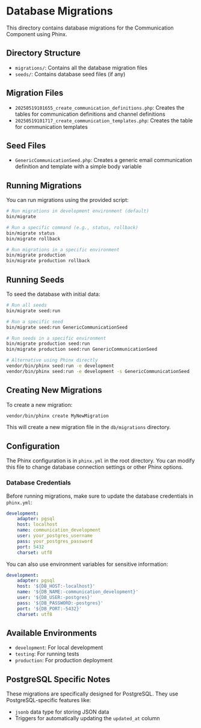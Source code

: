 # Database Migrations

This directory contains database migrations for the Communication Component using Phinx.

## Directory Structure

- `migrations/`: Contains all the database migration files
- `seeds/`: Contains database seed files (if any)

## Migration Files

- `20250519101655_create_communication_definitions.php`: Creates the tables for communication definitions and channel definitions
- `20250519101717_create_communication_templates.php`: Creates the table for communication templates

## Seed Files

- `GenericCommunicationSeed.php`: Creates a generic email communication definition and template with a simple body variable

## Running Migrations

You can run migrations using the provided script:

```bash
# Run migrations in development environment (default)
bin/migrate

# Run a specific command (e.g., status, rollback)
bin/migrate status
bin/migrate rollback

# Run migrations in a specific environment
bin/migrate production
bin/migrate production rollback
```

## Running Seeds

To seed the database with initial data:

```bash
# Run all seeds
bin/migrate seed:run

# Run a specific seed
bin/migrate seed:run GenericCommunicationSeed

# Run seeds in a specific environment
bin/migrate production seed:run
bin/migrate production seed:run GenericCommunicationSeed

# Alternative using Phinx directly
vendor/bin/phinx seed:run -e development
vendor/bin/phinx seed:run -e development -s GenericCommunicationSeed
```

## Creating New Migrations

To create a new migration:

```bash
vendor/bin/phinx create MyNewMigration
```

This will create a new migration file in the `db/migrations` directory.

## Configuration

The Phinx configuration is in `phinx.yml` in the root directory. You can modify this file to change database connection settings or other Phinx options.

### Database Credentials

Before running migrations, make sure to update the database credentials in `phinx.yml`:

```yaml
development:
    adapter: pgsql
    host: localhost
    name: communication_development
    user: your_postgres_username
    pass: your_postgres_password
    port: 5432
    charset: utf8
```

You can also use environment variables for sensitive information:

```yaml
development:
    adapter: pgsql
    host: '${DB_HOST:-localhost}'
    name: '${DB_NAME:-communication_development}'
    user: '${DB_USER:-postgres}'
    pass: '${DB_PASSWORD:-postgres}'
    port: '${DB_PORT:-5432}'
    charset: utf8
```

## Available Environments

- `development`: For local development
- `testing`: For running tests
- `production`: For production deployment

## PostgreSQL Specific Notes

These migrations are specifically designed for PostgreSQL. They use PostgreSQL-specific features like:

- `jsonb` data type for storing JSON data
- Triggers for automatically updating the `updated_at` column
